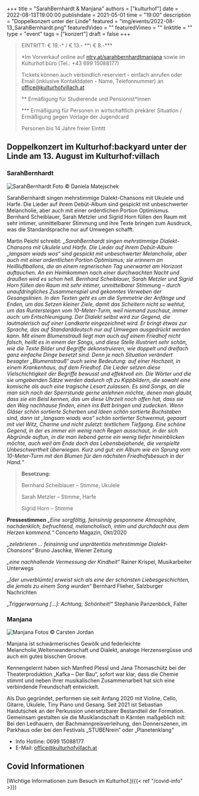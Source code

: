 +++
title = "SarahBernhardt & Manjana"
authors = ["kulturhof"]
date = 2022-08-13T19:00:00
publishdate = 2021-05-01
time = "19:00"
description = "Doppelkonzert unter der Linde"
featured = "img/events/2022-08-13_SarahBernhardt.png"
featuredVideo = ""
featuredVimeo = ""
linktitle = ""
type = "event"
tags = ["konzert"]
draft = false
+++

>
> EINTRITT: € 19.-\* / € 13.- *\*\ € 8.-\*\*\*
>
> \*Im Vorverkauf online auf [ntry.at/sarahbernhardtmanjana](https://ntry.at/sarahbernhardtmanjana) sowie im Kulturhof:büro (Tel.: +43 699 15088177)
>
>Tickets können auch verbindlich reserviert - einfach anrufen oder Email (inklusive Kontaktdaten - Name, Telefonnummer) an office@kulturhofvillach.at
> 
> \*\* Ermäßigung für Studierende und Pensionist\*innen
>
> \*\*\* Ermäßigung für Personen in wirtschaftlich prekärer Situation / Ermäßigung gegen Vorlage der Jugendcard
>
> Personen bis 14 Jahre freier Eintitt


## Doppelkonzert im Kulturhof:backyard unter der Linde am 13. August im Kulturhof:villach

### SarahBernhardt

![SarahBernhardt](/img/events/2022-08-13_SarahBernhardt_cDaniela_Matejschek.jpg)
Foto © Daniela Matejschek

SarahBernhardt singen mehrstimmige Dialekt-Chansons mit Ukulele und Harfe. Die Lieder auf ihrem Debüt-Album sind gespickt mit unbeschwerter Melancholie, aber auch mit einer ordentlichen Portion Optimismus. Bernhard Scheiblauer, Sarah Metzler und Sigrid Horn füllen den Raum mit sehr intimer, unmittelbarer Stimmung und ihre Texte bringen zum Ausdruck, was die Standardsprache nur auf Umwegen schafft.

Martin Peichl schreibt: 
*„SarahBernhardt singen mehrstimmige Dialekt-Chansons mit Ukulele und Harfe. Die Lieder auf ihrem Debüt-Album „langsam wiads wos“ sind gespickt mit unbeschwerter Melancholie, aber auch mit einer ordentlichen Portion Optimismus; sie erinnern an Heißluftballons, die an einem regnerischen Tag unerwartet am Horizont auftauchen. An ein Heimkommen nach einer durchwachten Nacht und draußen wird es schon hell.
Bernhard Scheiblauer, Sarah Metzler und Sigrid Horn füllen den Raum mit sehr intimer, unmittelbarer Stimmung – durch unaufdringliches Zusammenspiel und gekonntes Verweben der Gesangslinien.
In den Texten geht es um die Symmetrie der Anfänge und Enden, um das Setzen kleiner Ziele, damit das Scheitern nicht so wehtut, um das Runtersteigen vom 10-Meter-Turm, weil niemand zuschaut, immer auch: um Entschleunigung. Der Dialekt selbst wird zur Gegend, die lautmalerisch auf einer Landkarte eingezeichnet wird. Er bringt etwas zur Sprache, das auf Standarddeutsch nur auf Umwegen ausgedrückt werden kann.
Mit einem Blumenstrauß liegt man auch auf einem Friedhof nicht falsch, heißt es in einem der Songs, und diese Stelle illustriert sehr schön, wie die Texte Bilder und Begriffe dekonstruieren, wie doppelt und dreifach ganz einfache Dinge besetzt sind. Denn je nach Situation verändert besagter „Blumenstrauß“ auch seine Bedeutung: auf einer Hochzeit, in einem Krankenhaus, auf dem Friedhof. Die Lieder setzen diese Vielschichtigkeit der Begriffe bewusst und effektvoll ein. Die Wörter und die sie umgebenden Sätze werden dadurch oft zu Kippbildern, die sowohl eine komische als auch eine tragische Lesart zulassen.
Es sind Songs, an die man sich nach der Sperrstunde gerne anlehnen möchte, denen man glaubt, dass sie ein Beisl kennen, das um diese Uhrzeit noch offen hat, dass sie den Weg nachhause finden, einen ins Bett bringen und zudecken. Wenn Gläser schön sortierte Scherben und Ideen schön sortierte Buchstaben sind, dann ist „langsam wiads wos“ schön sortierter Schwermut, gepaart mit viel Witz, Charme und nicht zuletzt: textlichem Tiefgang. Eine schöne Gegend, in der es immer ein wenig nach Regen ausschaut, in der sich Abgründe auftun, in die man liebend gerne ein wenig tiefer hineinblicken möchte, auch weil am Ende doch das Lebensbejahende, die verspielte Unbeschwertheit überwiegen. Kurz und gut: ein Album wie ein Sprung vom 10-Meter-Turm mit den Blumen für den nächsten Friedhofsbesuch in der Hand.“*
 
>**Besetzung:**
>
>Bernhard Scheiblauer – Stimme, Ukulele
>
>Sarah Metzler – Stimme, Harfe
>
>Sigrid Horn – Stimme

**Pressestimmen**
*„Eine sorgfältig, feinsinnig gesponnene Atmosphäre, nachdenklich, befruchtend, melancholisch, intim und durchdacht aus dem Herzen kommend.“*
Concerto Magazin, Okt/2020
 
*„zelebrieren … feinsinnig und unprätentiös mehrstimmige Dialekt-Chansons“*
Bruno Jaschke, Wiener Zeitung

*„eine nachhallende Vermessung der Kindheit“*
Rainer Krispel, Musikarbeiter Unterwegs

*„[der unverblümte] erweist sich als eine der schönsten Liebesgeschichten, die jemals zu einem Song wurden“*
Bernhard Flieher, Salzburger Nachrichten

*„Triggerwarnung […]: Achtung, Schönheit!“*
Stephanie Panzenböck, Falter

### Manjana

![Manjana](/img/events/2022-08-13_Manjana.png)
Fotos © Carsten Jordan

Manjana ist schwärmerisches Gewölk und federleichte Melancholie,Weltenwanderschaft und Dialekt, analoge Herzensergüsse und auch ein gutes bisschen Groove.

Kennengelernt haben sich Manfred Plessl und Jana Thomaschütz bei der Theaterproduktion „Kafka – Der Bau“, sofort war klar, dass die Chemie stimmt und neben ihrer musikalischen Zusammenarbeit hat sich eine verbindende Freundschaft entwickelt.

Als Duo gegründet, performen sie seit Anfang 2020 mit Violine, Cello, Gitarre, Ukulele, Tiny Piano und Gesang. Seit 2021 ist Sebastian Haidutschek an der Perkussion unersetzbarer Bestandteil der Formation.
Gemeinsam gestalten sie die Musiklandschaft in Kärnten maßgeblich mit: Bei den Ledhauern, der Bachmannpreisverleihung, den Donnerszenen, im Parkhaus oder bei den Festivals „STUBENrein“ oder „Planetenklang“ 




- Info Hotline: 0699 15088177 
- E-Mail: office@kulturhofvillach.at

## Covid Informationen

[Wichtige Informationen zum Besuch im Kulturhof.]({{< ref "/covid-info" >}})
